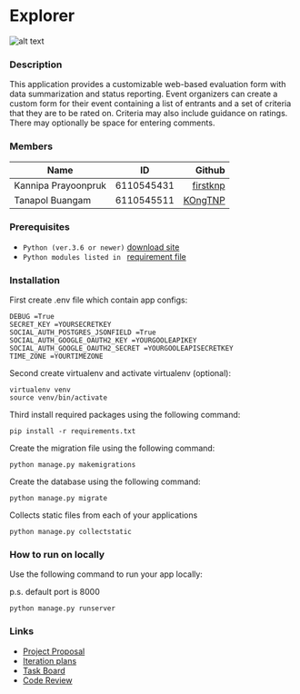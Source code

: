 # Explorer

![alt text](https://i.postimg.cc/JzpcXKtn/logo.png "application logo")

### Description

This application provides a customizable web-based evaluation form with data summarization and status reporting. Event organizers can create a custom form for their event containing a list of entrants and a set of criteria that they are to be rated on. Criteria may also include guidance on ratings. There may optionally be space for entering comments.

### Members

| Name                |     ID     |                                  Github |
| ------------------- | :--------: | --------------------------------------: |
| Kannipa Prayoonpruk | 6110545431 | [firstknp](https://github.com/firstknp) |
| Tanapol Buangam     | 6110545511 |   [KOngTNP](https://github.com/KOngTNP) |

### Prerequisites

- `Python (ver.3.6 or newer)` [download site](https://www.python.org/downloads/)
- `Python modules listed in ` [requirement file](requirements.txt)

### Installation

First create .env file which contain app configs:

```
DEBUG =True
SECRET_KEY =YOURSECRETKEY
SOCIAL_AUTH_POSTGRES_JSONFIELD =True
SOCIAL_AUTH_GOOGLE_OAUTH2_KEY =YOURGOOLEAPIKEY
SOCIAL_AUTH_GOOGLE_OAUTH2_SECRET =YOURGOOLEAPISECRETKEY
TIME_ZONE =YOURTIMEZONE
```

Second create virtualenv and activate virtualenv (optional):

```
virtualenv venv
source venv/bin/activate
```

Third install required packages using the following command:

```
pip install -r requirements.txt
```

Create the migration file using the following command:

```
python manage.py makemigrations
```

Create the database using the following command:

```
python manage.py migrate
```

Collects static files from each of your applications

```
python manage.py collectstatic
```

### How to run on locally

Use the following command to run your app locally:

p.s. default port is 8000

```
python manage.py runserver
```

### Links

- [Project Proposal](https://docs.google.com/document/d/1qdqPf4JQ3rBSxZci-LwQIHDVbLrIxI9a3JVkKBKnihQ/edit#heading=h.vkq3s4w01uy9)
- [Iteration plans](https://github.com/firstknp/Explorer/wiki/Iteration-plans)
- [Task Board](https://trello.com/b/XzetFbVP/explorer)
- [Code Review](https://docs.google.com/document/d/1y8l0CxvDkbFcNPTH0hb2dg3-fiprbkQXQ1y-Z4Msx_c/edit?usp=sharing)
